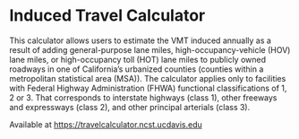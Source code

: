 # Induced Travel Calculator

This calculator allows users to estimate the VMT induced annually as a result of adding general-purpose lane miles, high-occupancy-vehicle (HOV) lane miles, or high-occupancy toll (HOT) lane miles to publicly owned roadways in one of California’s urbanized counties (counties within a metropolitan statistical area (MSA)). The calculator applies only to facilities with Federal Highway Administration (FHWA) functional classifications of 1, 2 or 3. That corresponds to interstate highways (class 1), other freeways and expressways (class 2), and other principal arterials (class 3).

Available at https://travelcalculator.ncst.ucdavis.edu
